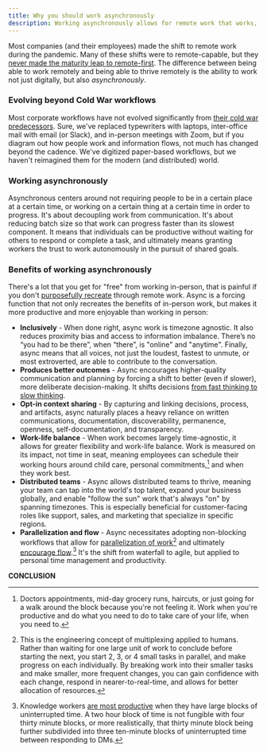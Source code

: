 ```yaml
---
title: Why you should work asynchronously
description: Working asynchronously allows for remote work that works, parallelization and flow, inclusively, produces better outcomes, opt-in context sharing, distributed teams, and work-life balance.
---
```


Most companies (and their employees) made the shift to remote work during the pandemic. Many of these shifts were to remote-capable, but they [never made the maturity leap to remote-first](https://ma.tt/2020/04/five-levels-of-autonomy/). The difference between being able to work remotely and being able to thrive remotely is the ability to work not just digitally, but also *asynchronously*.

### Evolving beyond Cold War workflows

Most corporate workflows have not evolved significantly from [their cold war predecessors](https://ben.balter.com/2015/11/18/tools-to-empower-open-collaboration/). Sure, we've replaced typewriters with laptops, inter-office mail with email (or Slack), and in-person meetings with Zoom, but if you diagram out how people work and information flows, not much has changed beyond the cadence. We've digitized paper-based workflows, but we haven't reimagined them for the modern (and distributed) world.

### Working asynchronously

Asynchronous centers around not requiring people to be in a certain place at a certain time, or working on a certain thing at a certain time in order to progress. It's about decoupling work from communication. It's about reducing batch size so that work can progress faster than its slowest component. It means that individuals can be productive without waiting for others to respond or complete a task, and ultimately means granting workers the trust to work autonomously in the pursuit of shared goals.

### Benefits of working asynchronously 

There's a lot that you get for "free" from working in-person, that is painful if you don't [purposefully recreate](https://ben.balter.com/2020/03/18/tips-for-working-remotely/) through remote work. Async is a forcing function that not only recreates the benefits of in-person work, but makes it more productive and more enjoyable than working in person:

* **Inclusively** - When done right, async work is timezone agnostic. It also reduces proximity bias and access to information imbalance. There’s no “you had to be there”, when “there”, is "online" and "anytime". Finally, async means that all voices, not just the loudest, fastest to unmute, or most extroverted, are able to contribute to the conversation.
* **Produces better outcomes** - Async encourages higher-quality communication and planning by forcing a shift to better (even if slower), more deliberate decision-making. It shifts decisions [from fast thinking to slow thinking](https://www.amazon.com/Thinking-Fast-Slow-Daniel-Kahneman-ebook/dp/B00555X8OA/?tag=benbalter07-20).
* **Opt-in context sharing** - By capturing and linking decisions, process, and artifacts, async naturally places a heavy reliance on written communications, documentation, discoverability, permanence, openness, self-documentation, and transparency.
* **Work-life balance** - When work becomes largely time-agnostic, it allows for greater flexibility and work-life balance. Work is measured on its impact, not time in seat, meaning employees can schedule their working hours around child care, personal commitments,[^3] and when they work best.
* **Distributed teams** - Async allows distributed teams to thrive, meaning your team can tap into the world's top talent, expand your business globally, and enable "follow the sun" work that's always "on" by spanning timezones. This is especially beneficial for customer-facing roles like support, sales, and marketing that specialize in specific regions.
* **Parallelization and flow** - Async necessitates adopting non-blocking workflows that allow for [parallelization of work](https://remote.com/blog/why-you-should-be-doing-async-work)[^1] and ultimately [encourage flow](https://ben.balter.com/2020/03/18/tips-for-working-remotely/#1-prefer-asynchronous-communication).[^2] It's the shift from waterfall to agile, but applied to personal time management and productivity.

**CONCLUSION**

[^1]: This is the engineering concept of multiplexing applied to humans. Rather than waiting for one large unit of work to conclude before starting the next, you start 2, 3, or 4 small tasks in parallel, and make progress on each individually. By breaking work into their smaller tasks and make smaller, more frequent changes, you can gain confidence with each change, respond in nearer-to-real-time, and allows for better allocation of resources.
[^2]: Knowledge workers [are most productive](https://en.wikipedia.org/wiki/Flow_(psychology)) when they have large blocks of uninterrupted time. A two hour block of time is not fungible with four thirty minute blocks, or more realistically, that thirty minute block being further subdivided into three ten-minute blocks of uninterrupted time between responding to DMs. 
[^3]: Doctors appointments, mid-day grocery runs, haircuts, or just going for a walk around the block because you're not feeling it. Work when you're productive and do what you need to do to take care of your life, when you need to.